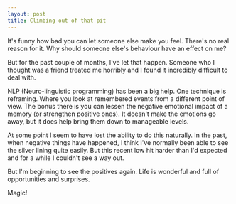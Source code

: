```yaml
---
layout: post
title: Climbing out of that pit
---
```


It's funny how bad you can let someone else make you feel. There's no real reason for it. Why should someone else's behaviour have an effect on me?

But for the past couple of months, I've let that happen. Someone who I thought was a friend treated me horribly and I found it incredibly difficult to deal with.

NLP (Neuro-linguistic programming) has been a big help. One technique is reframing. Where you look at remembered events from a different point of view. The bonus there is you can lessen the negative emotional impact of a memory (or strengthen positive ones). It doesn't make the emotions go away, but it does help bring them down to manageable levels.

At some point I seem to have lost the ability to do this naturally. In the past, when negative things have happened, I think I've normally been able to see the silver lining quite easily. But this recent low hit harder than I'd expected and for a while I couldn't see a way out.

But I'm beginning to see the positives again. Life is wonderful and full of opportunities and surprises.

Magic!